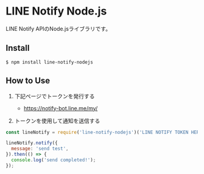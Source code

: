 # LINE Notify Node.js

LINE Notify APIのNode.jsライブラリです。

## Install

```
$ npm install line-notify-nodejs
```

## How to Use

1. 下記ページでトークンを発行する
    - https://notify-bot.line.me/my/

2. トークンを使用して通知を送信する

```javascript
const lineNotify = require('line-notify-nodejs')('LINE NOTIFY TOKEN HERE');

lineNotify.notify({
  message: 'send test',
}).then(() => {
  console.log('send completed!');
});
```
